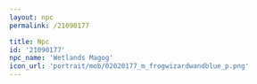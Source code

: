 ```yaml
---
layout: npc
permalink: /21090177

title: Npc
id: '21090177'
npc_name: 'Wetlands Magog'
icon_url: 'portrait/mob/02020177_m_frogwizardwandblue_p.png'
---
```


